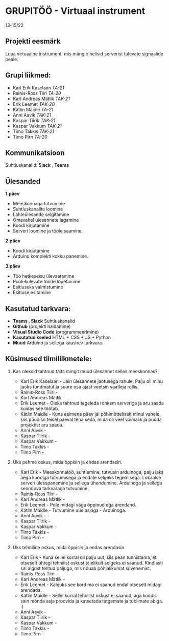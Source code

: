 # GRUPITÖÖ - Virtuaal instrument
13-15/22 

## Projekti eesmärk
Luua virtuaalne instrument, mis mängib helisid serverist tulevate signaalide peale. 

## Grupi liikmed:
- Karl Erik Kaselaan _TA-21_
- Rainis-Ross Tiiri _TA-20_
- Karl Andreas Mätlik _TAK-21_
- Erik Leemet _TAK-20_
- Kätlin Maidle _TA-21_
- Anni Aavik _TAK-21_
- Kaspar Tiirik _TAK-21_
- Kaspar Vakkum _TAK-21_
- Timo Takkis _TAK-21_
- Timo Pirn _TA-20_

## Kommunikatsioon
Suhtluskanalid: 
**Slack** , 
**Teams**

## Ülesanded
**1.päev**
- Meeskonnaga tutvumine
- Suhtluskanalite loomine
- Lähteülesande selgitamine
- Omavahel ülesannete jagamine
- Koodi kirjutamine
- Serveri loomine ja tööle saamine.

**2.päev**
- Koodi kirjutamine 
- Arduino komplekti kokku panemine.

**3.päev**
- Töö hetkeseisu ülevaatamine
- Pooleliolevate tööde lõpetamine
- Esitluseks valmistumine
- Esitluse esitamine

## Kasutatud tarkvara:
* **Teams , Slack** Suhtluskanalid 
* **Github** (projekti haldamine)
* **Visual Studio Code** (programmeerimine)
* **Kasutatud keeled** HTML + CSS + JS + Python
* **Muud** Arduino ja sellega kaasnev tarkvara.

## Küsimused tiimiliikmetele: 
1. Kas oleksid tahtnud täita mingit muud ülesannet selles meeskonnas?
   * Karl Erik Kaselaan - Jäin ülesannete jaotusega rahule. Palju oli minu jaoks tundmatut ja suure osa ajast veetsin vaatleja rollis. 
   * Rainis-Ross Tiiri - 
   * Karl Andreas Mätlik -
   * Erik Leemet - Oleks tahtnud tegeleda rohkem serveriga ja aru saada kuidas see töötab.
   * Kätlin Maidle - Kuna esimene päev jäi põhimõtteliselt minul vahele, siis püüdisn teisel päeval teha seda, mida oli veel võimalik ja püüda projektist aru saada.
   * Anni Aavik -
   * Kaspar Tiirik - 
   * Kaspar Vakkum -
   * Timo Takkis -
   * Timo Pirn -


2. Üks pehme oskus, mida õppisin ja endas arendasin.
   * Karl Erik - Meeskonnatöö, suhtlemine, tutvusin arduinoga, palju läks aega koodiga tutvumisega ja endale selgeks tegemisega. Lokaalse serveri ülesspanemine ja sellega ühendumine. Arduinoga ja sellega seonduva tarkvaraga tutvumine.
   * Rainis-Ross Tiiri -
   * Karl Andreas Mätlik -
   * Erik Leemet - Pole midagi väga õppinud ega arendand.
   * Kätlin Maidle - Tutvumine uue asjaga - Arduinoga.
   * Anni Aavik -
   * Kaspar Tiirik -
   * Kaspar Vakkum -
   * Timo Takkis -
   * Timo Pirn -
   

3. Üks tehniline oskus, mida õppisin ja endas arendasin.
   * Karl Erik - Kuna sellel korral oli palju uut, siis pean tunnistama, et otseselt ühtegi tehnilist oskust täielikult selgeks ei saanud. Kindlasti sai algust tehtud paljuga, mis nõuab põhjalikumat süvenemist.
   * Rainis-Ross Tiiri - 
   * Karl Andreas Mätlik -
   * Erik Leemet - Kahjuks see kord ma ei saanud endal otseselt midagi arendada.
   * Kätlin Maidle - Sellel korral tehnilist oskust ei saanud, aga koodis sain mõnda asja proovida ja katsetada tatgemate ja tublimate abiga. :)
   * Anni Aavik -
   * Kaspar Tiirik -
   * Kaspar Vakkum -
   * Timo Takkis -
   * Timo Pirn -
   
